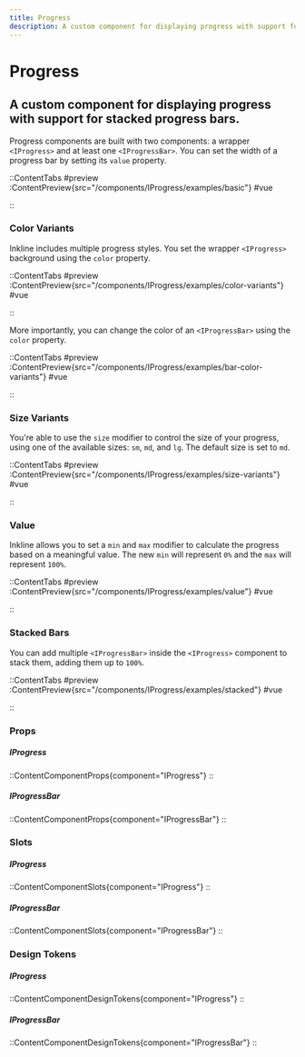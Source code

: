 ```yaml
---
title: Progress
description: A custom component for displaying progress with support for stacked progress bars.
---
```


# Progress
## A custom component for displaying progress with support for stacked progress bars.

Progress components are built with two components: a wrapper `<IProgress>` and at least one `<IProgressBar>`. You can set the width of a progress bar by setting its `value` property.

::ContentTabs
#preview
:ContentPreview{src="/components/IProgress/examples/basic"}
#vue
<!-- Autodocs{src="@inkline/inkline/components/IProgress/examples/basic.vue" lang="vue"} -->
::

### Color Variants
Inkline includes multiple progress styles. You set the wrapper `<IProgress>` background using the `color` property.

::ContentTabs
#preview
:ContentPreview{src="/components/IProgress/examples/color-variants"}
#vue
<!-- Autodocs{src="@inkline/inkline/components/IProgress/examples/color-variants.vue" lang="vue"} -->
::

More importantly, you can change the color of an `<IProgressBar>` using the `color` property.

::ContentTabs
#preview
:ContentPreview{src="/components/IProgress/examples/bar-color-variants"}
#vue
<!-- Autodocs{src="@inkline/inkline/components/IProgress/examples/bar-color-variants.vue" lang="vue"} -->
::

### Size Variants
You're able to use the `size` modifier to control the size of your progress, using one of the available sizes: `sm`, `md`, and `lg`. 
The default size is set to `md`.

::ContentTabs
#preview
:ContentPreview{src="/components/IProgress/examples/size-variants"}
#vue
<!-- Autodocs{src="@inkline/inkline/components/IProgress/examples/size-variants.vue" lang="vue"} -->
::

### Value
Inkline allows you to set a `min` and `max` modifier to calculate the progress based on a meaningful value. The new `min` will represent `0%` and the `max` will represent `100%`.

::ContentTabs
#preview
:ContentPreview{src="/components/IProgress/examples/value"}
#vue
<!-- Autodocs{src="@inkline/inkline/components/IProgress/examples/value.vue" lang="vue"} -->
::

### Stacked Bars
You can add multiple `<IProgressBar>` inside the `<IProgress>` component to stack them, adding them up to `100%`.

::ContentTabs
#preview
:ContentPreview{src="/components/IProgress/examples/stacked"}
#vue
<!-- Autodocs{src="@inkline/inkline/components/IProgress/examples/stacked.vue" lang="vue"} -->
::


### Props
##### IProgress
::ContentComponentProps{component="IProgress"}
::
##### IProgressBar
::ContentComponentProps{component="IProgressBar"}
::

### Slots
##### IProgress
::ContentComponentSlots{component="IProgress"}
::
##### IProgressBar
::ContentComponentSlots{component="IProgressBar"}
::

### Design Tokens
##### IProgress
::ContentComponentDesignTokens{component="IProgress"}
::
##### IProgressBar
::ContentComponentDesignTokens{component="IProgressBar"}
::

